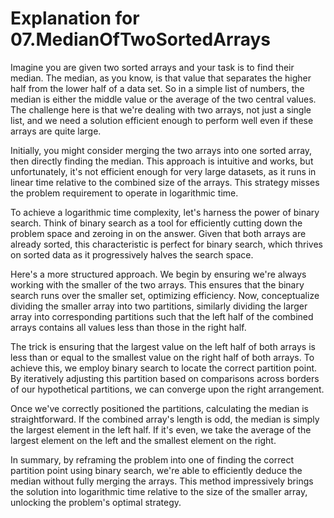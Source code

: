 # Explanation for 07.MedianOfTwoSortedArrays

Imagine you are given two sorted arrays and your task is to find their median. The median, as you know, is that value that separates the higher half from the lower half of a data set. So in a simple list of numbers, the median is either the middle value or the average of the two central values. The challenge here is that we're dealing with two arrays, not just a single list, and we need a solution efficient enough to perform well even if these arrays are quite large.

Initially, you might consider merging the two arrays into one sorted array, then directly finding the median. This approach is intuitive and works, but unfortunately, it's not efficient enough for very large datasets, as it runs in linear time relative to the combined size of the arrays. This strategy misses the problem requirement to operate in logarithmic time.

To achieve a logarithmic time complexity, let's harness the power of binary search. Think of binary search as a tool for efficiently cutting down the problem space and zeroing in on the answer. Given that both arrays are already sorted, this characteristic is perfect for binary search, which thrives on sorted data as it progressively halves the search space.

Here's a more structured approach. We begin by ensuring we're always working with the smaller of the two arrays. This ensures that the binary search runs over the smaller set, optimizing efficiency. Now, conceptualize dividing the smaller array into two partitions, similarly dividing the larger array into corresponding partitions such that the left half of the combined arrays contains all values less than those in the right half.

The trick is ensuring that the largest value on the left half of both arrays is less than or equal to the smallest value on the right half of both arrays. To achieve this, we employ binary search to locate the correct partition point. By iteratively adjusting this partition based on comparisons across borders of our hypothetical partitions, we can converge upon the right arrangement.

Once we've correctly positioned the partitions, calculating the median is straightforward. If the combined array's length is odd, the median is simply the largest element in the left half. If it's even, we take the average of the largest element on the left and the smallest element on the right.

In summary, by reframing the problem into one of finding the correct partition point using binary search, we're able to efficiently deduce the median without fully merging the arrays. This method impressively brings the solution into logarithmic time relative to the size of the smaller array, unlocking the problem's optimal strategy.